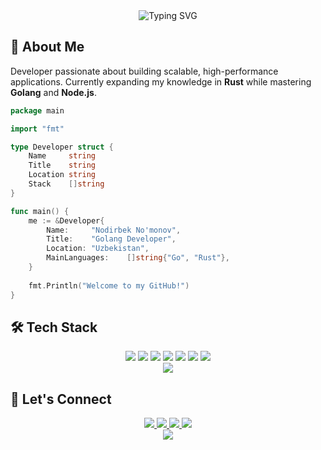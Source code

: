 <div align="center">
  <img src="https://readme-typing-svg.herokuapp.com?font=Fira+Code&weight=600&size=30&duration=3000&pause=1000&color=0366D6&center=true&vCenter=true&width=600&lines=Hi+there%2C+I'm+Nodirbek;engineer" alt="Typing SVG" />
</div>

## 🚀 About Me

Developer passionate about building scalable, high-performance applications. Currently expanding my knowledge in **Rust** while mastering **Golang** and **Node.js**.

```go
package main

import "fmt"

type Developer struct {
	Name     string
	Title    string
	Location string
	Stack    []string
}

func main() {
	me := &Developer{
		Name:     "Nodirbek No'monov",
		Title:    "Golang Developer",
		Location: "Uzbekistan",
		MainLanguages:    []string{"Go", "Rust"},
	}
	
	fmt.Println("Welcome to my GitHub!")
}
```

## 🛠️ Tech Stack

<div align="center">
  <img src="https://img.shields.io/badge/Go-00ADD8?style=for-the-badge&logo=go&logoColor=white" />
  <img src="https://img.shields.io/badge/Node.js-339933?style=for-the-badge&logo=nodedotjs&logoColor=white" />
  <img src="https://img.shields.io/badge/Rust-000000?style=for-the-badge&logo=rust&logoColor=white" />
  <img src="https://img.shields.io/badge/PostgreSQL-316192?style=for-the-badge&logo=postgresql&logoColor=white" />
  <img src="https://img.shields.io/badge/MongoDB-4EA94B?style=for-the-badge&logo=mongodb&logoColor=white" />
  <img src="https://img.shields.io/badge/Redis-DC382D?style=for-the-badge&logo=redis&logoColor=white" />
  <img src="https://img.shields.io/badge/RabbitMQ-FF6600?style=for-the-badge&logo=rabbitmq&logoColor=white" />
</div>

<div align="center">
  <img src="https://github-readme-stats.vercel.app/api/top-langs/?username=rarebek&layout=compact&hide_border=true&theme=github_dark" />
</div>

## 💬 Let's Connect

<div align="center">
  <a href="mailto:nodirbekgolang@gmail.com">
    <img src="https://img.shields.io/badge/Gmail-D14836?style=for-the-badge&logo=gmail&logoColor=white" />
  </a>
  <a href="https://www.linkedin.com/in/nodirbek-no-monov-87a321286/">
    <img src="https://img.shields.io/badge/LinkedIn-0077B5?style=for-the-badge&logo=linkedin&logoColor=white"/>
  </a>
  <a href="https://t.me/raresmth">
    <img src="https://img.shields.io/badge/Telegram_Channel-2CA5E0?style=for-the-badge&logo=telegram&logoColor=white" />
  </a>
  <a href="https://t.me/alwaysgolang">
    <img src="https://img.shields.io/badge/Telegram-2CA5E0?style=for-the-badge&logo=telegram&logoColor=white" />
  </a>
</div>

<div align="center">
  <img src="https://profile-counter.glitch.me/rarebek/count.svg" />
</div>
